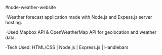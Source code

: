 #node-weather-website


-Weather forecast application made with Node.js and Expess.js server hosting.

-Used Mapbox API & OpenWeatherMap API for geolocation and weather data.

-Tech Used: HTML/CSS | Node.js | Express.js | Handlebars
